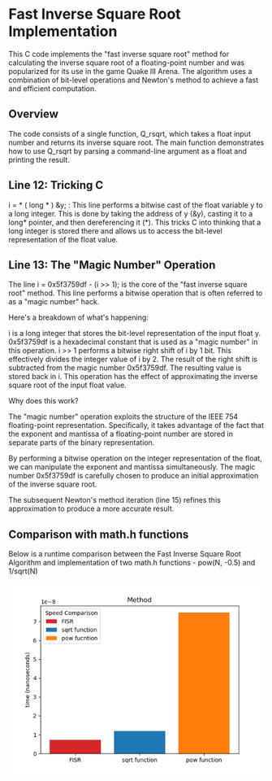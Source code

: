 # Fast Inverse Square Root Implementation

This C code implements the "fast inverse square root" method for calculating the inverse square root of a floating-point number and was popularized for its use in the game Quake III Arena. The algorithm uses a combination of bit-level operations and Newton's method to achieve a fast and efficient computation. 

## Overview

The code consists of a single function, Q_rsqrt, which takes a float input number and returns its inverse square root. The main function demonstrates how to use Q_rsqrt by parsing a command-line argument as a float and printing the result.

## Line 12: Tricking C

i = * ( long * ) &y; : This line performs a bitwise cast of the float variable y to a long integer. This is done by taking the address of y (&y), casting it to a long* pointer, and then dereferencing it (*). This tricks C into thinking that a long integer is stored there and allows us to access the bit-level representation of the float value.

## Line 13: The "Magic Number" Operation

The line i = 0x5f3759df - (i >> 1); is the core of the "fast inverse square root" method. This line performs a bitwise operation that is often referred to as a "magic number" hack.

Here's a breakdown of what's happening:

i is a long integer that stores the bit-level representation of the input float y.
0x5f3759df is a hexadecimal constant that is used as a "magic number" in this operation.
i >> 1 performs a bitwise right shift of i by 1 bit. This effectively divides the integer value of i by 2.
The result of the right shift is subtracted from the magic number 0x5f3759df.
The resulting value is stored back in i. This operation has the effect of approximating the inverse square root of the input float value.

Why does this work?

The "magic number" operation exploits the structure of the IEEE 754 floating-point representation. Specifically, it takes advantage of the fact that the exponent and mantissa of a floating-point number are stored in separate parts of the binary representation.

By performing a bitwise operation on the integer representation of the float, we can manipulate the exponent and mantissa simultaneously. The magic number 0x5f3759df is carefully chosen to produce an initial approximation of the inverse square root.

The subsequent Newton's method iteration (line 15) refines this approximation to produce a more accurate result.

## Comparison with math.h functions

Below is a runtime comparison between the Fast Inverse Square Root Algorithm and implementation of two math.h functions - pow(N, -0.5) and 1/sqrt(N)

![Graph at timestamp 0](Figure_1.png)
